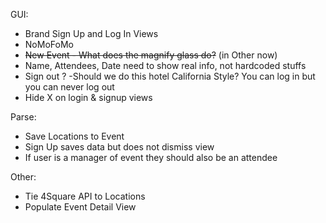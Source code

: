GUI:

- Brand Sign Up and Log In Views
- NoMoFoMo
- ~~New Event - What does the magnify glass do?~~ (in Other now)
- Name, Attendees, Date need to show real info, not hardcoded stuffs
- Sign out ?
    -Should we do this hotel California Style? You can log in but you can never log out
- Hide X on login & signup views


Parse:

- Save Locations to Event
- Sign Up saves data but does not dismiss view
- If user is a manager of event they should also be an attendee


Other:

- Tie 4Square API to Locations
- Populate Event Detail View
